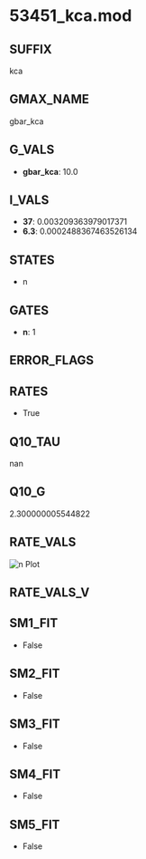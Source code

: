 # 53451_kca.mod

## SUFFIX

kca

## GMAX_NAME

gbar_kca

## G_VALS

- **gbar_kca**: 10.0

## I_VALS

- **37**: 0.003209363979017371
- **6.3**: 0.0002488367463526134

## STATES

- n

## GATES

- **n**: 1

## ERROR_FLAGS


## RATES

- True

## Q10_TAU

nan

## Q10_G

2.300000005544822

## RATE_VALS

![n Plot](/Users/pbozelos/Dropbox/icg-Chai-Panos/supermodels/output_markdown_files/KCa/53451_kca.mod/images/n.png)

## RATE_VALS_V

## SM1_FIT

- False

## SM2_FIT

- False

## SM3_FIT

- False

## SM4_FIT

- False

## SM5_FIT

- False

